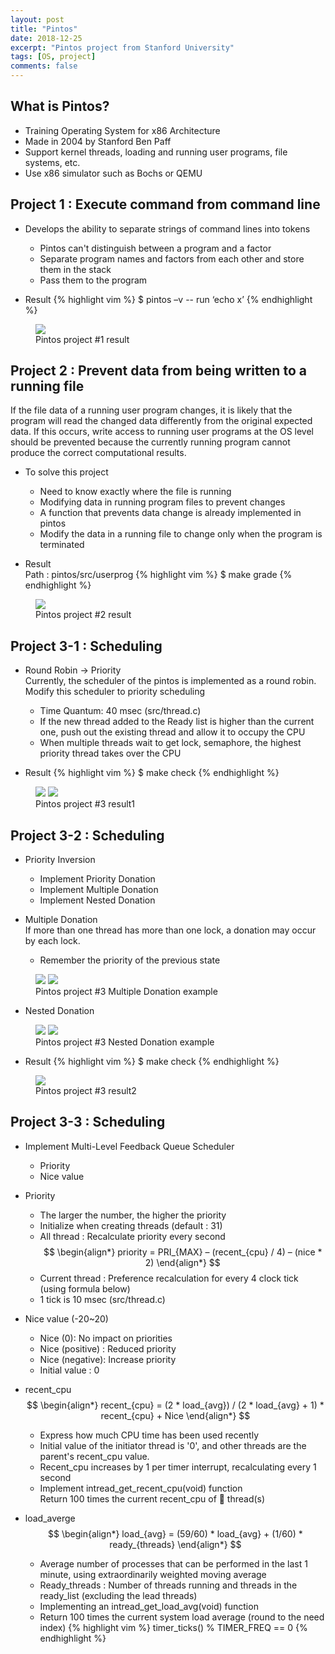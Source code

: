 ```yaml
---
layout: post
title: "Pintos"
date: 2018-12-25
excerpt: "Pintos project from Stanford University"
tags: [OS, project]
comments: false
---
```


## What is Pintos?

* Training Operating System for x86 Architecture
* Made in 2004 by Stanford Ben Paff
* Support kernel threads, loading and running user programs, file systems, etc.
* Use x86 simulator such as Bochs or QEMU

## Project 1 : Execute command from command line

* Develops the ability to separate strings of command lines into tokens
  - Pintos can't distinguish between a program and a factor
  - Separate program names and factors from each other and store them in the stack
  - Pass them to the program

* Result
{% highlight vim %}
$ pintos –v -- run ‘echo x’
{% endhighlight %}
<figure>
	<img src="/assets/img/posts/pintos/project1_result.jpg">
	<figcaption>Pintos project #1 result</figcaption>
</figure>

## Project 2 : Prevent data from being written to a running file
If the file data of a running user program changes, it is likely that the program will read the changed data differently from the original expected data.
If this occurs, write access to running user programs at the OS level should be prevented because the currently running program cannot produce the correct computational results.

* To solve this project
  - Need to know exactly where the file is running
  - Modifying data in running program files to prevent changes
  - A function that prevents data change is already implemented in pintos
  - Modify the data in a running file to change only when the program is terminated

* Result<br>
Path : pintos/src/userprog
{% highlight vim %}
$ make grade
{% endhighlight %}
<figure>
	<img src="/assets/img/posts/pintos/project2_result.jpg">
	<figcaption>Pintos project #2 result</figcaption>
</figure>

## Project 3-1 : Scheduling

* Round Robin -> Priority<br>
Currently, the scheduler of the pintos is implemented as a round robin. Modify this scheduler to priority scheduling
  - Time Quantum: 40 msec (src/thread.c)
  - If the new thread added to the Ready list is higher than the current one, push out the existing thread and allow it to occupy the CPU
  - When multiple threads wait to get lock, semaphore, the highest priority thread takes over the CPU

* Result
{% highlight vim %}
$ make check
{% endhighlight %}
<figure class="half">
	<img src="/assets/img/posts/pintos/project3_result1.jpg">
    <img src="/assets/img/posts/pintos/project3_result2.jpg">
	<figcaption>Pintos project #3 result1</figcaption>
</figure>

## Project 3-2 : Scheduling

* Priority Inversion
  - Implement Priority Donation
  - Implement Multiple Donation
  - Implement Nested Donation

* Multiple Donation<br>
If more than one thread has more than one lock, a donation may occur by each lock.
  - Remember the priority of the previous state
<figure figure class="half">
	<img src="/assets/img/posts/pintos/project3_example_multiple_donation.jpg">
    <img src="/assets/img/posts/pintos/project3_example_multiple_donation2.jpg">
	<figcaption>Pintos project #3 Multiple Donation example</figcaption>
</figure>

* Nested Donation
<figure figure class="half">
	<img src="/assets/img/posts/pintos/project3_example_nested_donation.jpg">
    <img src="/assets/img/posts/pintos/project3_example_nested_donation2.jpg">
	<figcaption>Pintos project #3 Nested Donation example</figcaption>
</figure>

* Result
{% highlight vim %}
$ make check
{% endhighlight %}
<figure >
	<img src="/assets/img/posts/pintos/project3_result3.jpg">
	<figcaption>Pintos project #3 result2</figcaption>
</figure>

## Project 3-3 : Scheduling

* Implement Multi-Level Feedback Queue Scheduler
  - Priority
  - Nice value

* Priority
  - The larger the number, the higher the priority
  - Initialize when creating threads (default : 31)
  - All thread : Recalculate priority every second<br>
  $$
\begin{align*}
 priority = PRI_{MAX} – (recent_{cpu} / 4) – (nice * 2)
\end{align*}
$$
  - Current thread : Preference recalculation for every 4 clock tick (using formula below)
  - 1 tick is 10 msec (src/thread.c)

* Nice value (-20~20)
  - Nice (0): No impact on priorities
  - Nice (positive) : Reduced priority
  - Nice (negative): Increase priority
  - Initial value : 0

* recent_cpu<br>
  $$
\begin{align*}
 recent_{cpu} = (2 * load_{avg}) / (2 * load_{avg} + 1) * recent_{cpu} + Nice
\end{align*}
$$
  - Express how much CPU time has been used recently
  - Initial value of the initiator thread is '0', and other threads are the parent's recent_cpu value.
  - Recent_cpu increases by 1 per timer interrupt, recalculating every 1 second
  - Implement intread_get_recent_cpu(void) function<br>
    Return 100 times the current recent_cpu of  thread(s)

* load_averge<br>
  $$
\begin{align*}
 load_{avg} = (59/60) * load_{avg} + (1/60) * ready_{threads}
\end{align*}
$$
  - Average number of processes that can be performed in the last 1 minute, using extraordinarily weighted moving average
  - Ready_threads : Number of threads running and threads in the ready_list (excluding the lead threads)
  - Implementing an intread_get_load_avg(void) function
  - Return 100 times the current system load average (round to the need index)
  {% highlight vim %}
    timer_ticks() % TIMER_FREQ == 0
  {% endhighlight %}
  